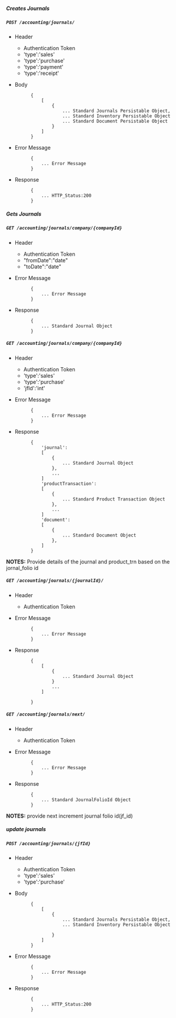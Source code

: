 ##### Creates Journals

##### `POST /accounting/journals/`
+ Header
	- Authentication Token
	- 'type':'sales'
	- 'type':'purchase'
	- 'type':'payment'
	- 'type':'receipt'
+ Body

            {
				[
					{
						... Standard Journals Persistable Object,
						... Standard Inventory Persistable Object
						... Standard Document Persistable Object
					}
				]
			}

+ Error Message

			{
				... Error Message
			}            
+ Response

            {
                ... HTTP_Status:200
            }
			
##### Gets Journals

##### `GET /accounting/journals/company/{companyId}`
+ Header
	- Authentication Token
	- "fromDate":"date"
	- "toDate":"date"
	
+ Error Message

			{
				... Error Message
			}            
+ Response

            {
                ... Standard Journal Object
            }
			
##### `GET /accounting/journals/company/{companyId}`
+ Header
	- Authentication Token
	- 'type':'sales'
	- 'type':'purchase'
	- 'jfId':'int'
	
+ Error Message

			{
				... Error Message
			}            
+ Response

            {
				'journal':
				[
					{
						... Standard Journal Object
					},
					...
				]
				'productTransaction':
				[
					{
						... Standard Product Transaction Object
					},
					...
				]
				'document':
				[
					{
						... Standard Document Object
					},
				]
			}
**NOTES:** Provide details of the journal and product_trn based on the jornal_folio id

##### `GET /accounting/journals/{journalId}/`
+ Header
	- Authentication Token
	
+ Error Message

			{
				... Error Message
			}            
+ Response

            {
				[
					{
						... Standard Journal Object
					}
					...
				]
				
            } 
##### `GET /accounting/journals/next/`
+ Header 
	- Authentication Token

+ Error Message

			{
				... Error Message
			}
+ Response

			{
				... Standard JournalFolioId Object
			}

**NOTES:** provide next increment journal folio id(jf_id)

##### update journals
##### `POST /accounting/journals/{jfId}`
+ Header
	- Authentication Token
	- 'type':'sales'
	- 'type':'purchase'
+ Body

            {
				[
					{
						... Standard Journals Persistable Object,
						... Standard Inventory Persistable Object
						
					}
				]
			}

+ Error Message

			{
				... Error Message
			}            
+ Response

            {
                ... HTTP_Status:200
            }